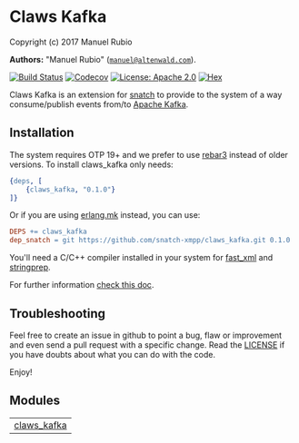 

# Claws Kafka #

Copyright (c) 2017 Manuel Rubio

__Authors:__ "Manuel Rubio" ([`manuel@altenwald.com`](mailto:manuel@altenwald.com)).

[![Build Status](https://img.shields.io/travis/snatch-xmpp/claws_kafka/master.svg)](https://travis-ci.org/snatch-xmpp/claws_kafka)
[![Codecov](https://img.shields.io/codecov/c/github/snatch-xmpp/claws_kafka.svg)](https://codecov.io/gh/snatch-xmpp/claws_kafka)
[![License: Apache 2.0](https://img.shields.io/github/license/snatch-xmpp/claws_kafka.svg)](https://raw.githubusercontent.com/snatch-xmpp/claws_kafka/master/LICENSE)
[![Hex](https://img.shields.io/hexpm/v/claws_kafka.svg)](https://hex.pm/packages/claws_kafka)

Claws Kafka is an extension for [snatch](https://github.com/snatch-xmpp/snatch) to provide to the system of a way consume/publish events from/to [Apache Kafka](https://kafka.apache.org/).

Installation
------------

The system requires OTP 19+ and we prefer to use [rebar3](http://www.rebar3.org) instead of older versions. To install claws_kafka only needs:

```erlang
{deps, [
    {claws_kafka, "0.1.0"}
]}
```

Or if you are using [erlang.mk](https://erlang.mk) instead, you can use:

```Makefile
DEPS += claws_kafka
dep_snatch = git https://github.com/snatch-xmpp/claws_kafka.git 0.1.0
```

You'll need a C/C++ compiler installed in your system for [fast_xml](https://github.com/processone/fast_xml) and [stringprep](https://github.com/processone/stringprep).

For further information [check this doc](doc/how-to/claws_kafka.md).

Troubleshooting
---------------

Feel free to create an issue in github to point a bug, flaw or improvement and even send a pull request with a specific change. Read the [LICENSE](LICENSE) if you have doubts about what you can do with the code.

Enjoy!


## Modules ##


<table width="100%" border="0" summary="list of modules">
<tr><td><a href="claws_kafka.md" class="module">claws_kafka</a></td></tr></table>

